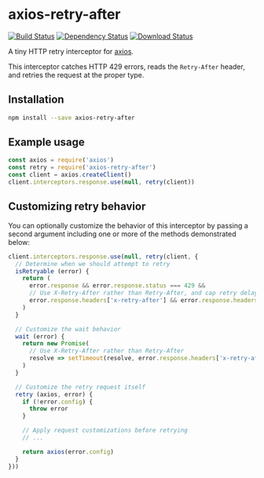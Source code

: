 # axios-retry-after

[![Build Status](https://travis-ci.org/compwright/axios-retry-after.png?branch=master)](https://travis-ci.org/compwright/axios-retry-after)
[![Dependency Status](https://img.shields.io/david/compwright/axios-retry-after.svg?style=flat-square)](https://david-dm.org/compwright/axios-retry-after)
[![Download Status](https://img.shields.io/npm/dm/axios-retry-after.svg?style=flat-square)](https://www.npmjs.com/package/axios-retry-after)

A tiny HTTP retry interceptor for [axios](https://www.npmjs.com/package/axios).

This interceptor catches HTTP 429 errors, reads the `Retry-After` header, and retries the request at the proper type.

## Installation

```bash
npm install --save axios-retry-after
```

## Example usage

```javascript
const axios = require('axios')
const retry = require('axios-retry-after')
const client = axios.createClient()
client.interceptors.response.use(null, retry(client))
```

## Customizing retry behavior

You can optionally customize the behavior of this interceptor by passing a second argument including one or more of the methods demonstrated below:

```javascript
client.interceptors.response.use(null, retry(client, {
  // Determine when we should attempt to retry
  isRetryable (error) {
    return (
      error.response && error.response.status === 429 &&
      // Use X-Retry-After rather than Retry-After, and cap retry delay at 60 seconds
      error.response.headers['x-retry-after'] && error.response.headers['x-retry-after'] <= 60
    )
  }

  // Customize the wait behavior
  wait (error) {
    return new Promise(
      // Use X-Retry-After rather than Retry-After 
      resolve => setTimeout(resolve, error.response.headers['x-retry-after'])
    )
  }

  // Customize the retry request itself
  retry (axios, error) {
    if (!error.config) {
      throw error
    }

    // Apply request customizations before retrying
    // ...

    return axios(error.config)
  }
}))
```
